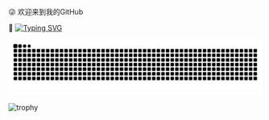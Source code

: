 <!--
**DummyV07/DummyV07** is a ✨ _special_ ✨ repository because its `README.md` (this file) appears on your GitHub profile.

Here are some ideas to get you started:

- 🔭 I’m currently working on ...
- 🌱 I’m currently learning ...
- 👯 I’m looking to collaborate on ...
- 🤔 I’m looking for help with ...
- 💬 Ask me about ...
- 📫 How to reach me: ...
- 😄 Pronouns: ...
- ⚡ Fun fact: ...


![Anurag's GitHub stats](https://github-readme-stats.vercel.app/api?username=DummyV07)

![Top Langs](https://github-readme-stats.vercel.app/api/top-langs/?username=DummyV07)

-->
😜 欢迎来到我的GitHub

🌱 [![Typing SVG](https://readme-typing-svg.demolab.com?font=Fira+Code&pause=1000&color=18F711&center=%E7%9C%9F%E7%9A%84&vCenter=%E7%9C%9F%E7%9A%84&repeat=%E7%9C%9F%E7%9A%84&random=&width=435&lines=%E5%B1%B1%E4%B8%8E%E5%B1%B1%E4%B8%8D%E8%A7%81%E9%9D%A2+%E5%86%8D%E8%A7%81%E5%AE%B9%E6%98%93%E5%86%8D%E8%A7%81%E9%9A%BE)](https://git.io/typing-svg)

<picture>
  <source media="(prefers-color-scheme: dark)" srcset="https://raw.githubusercontent.com/DummyV07/DummyV07/output/github-contribution-grid-snake-dark.svg">
  <source media="(prefers-color-scheme: light)" srcset="https://raw.githubusercontent.com/DummyV07/DummyV07/output/github-contribution-grid-snake.svg">
  <img alt="github contribution grid snake animation" src="https://raw.githubusercontent.com/DummyV07/DummyV07/output/github-contribution-grid-snake.svg">
</picture>


![trophy](https://github-profile-trophy.vercel.app/?username=DummyV07)
